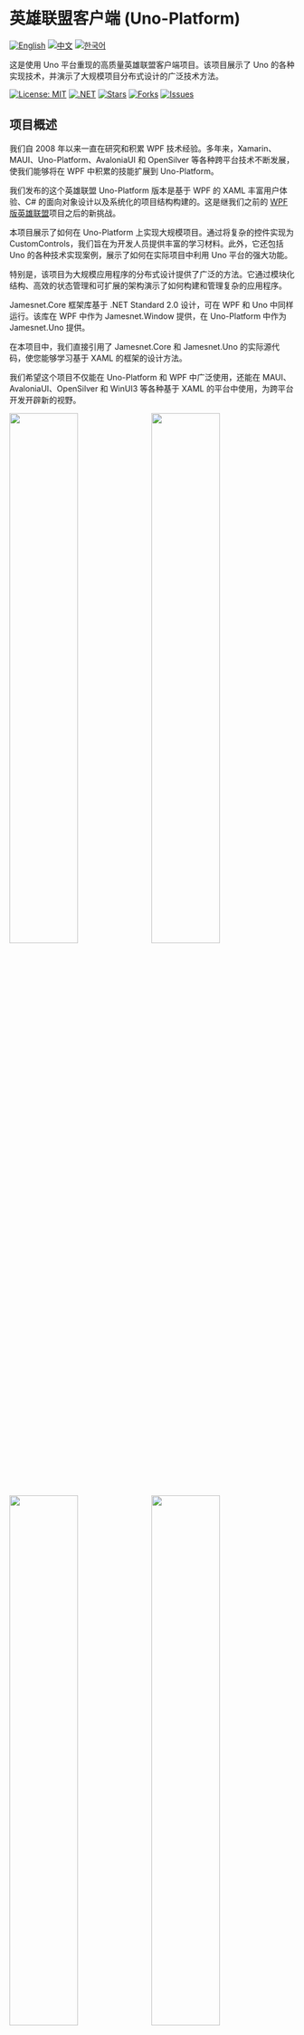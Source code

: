 # 英雄联盟客户端 (Uno-Platform)

[![English](https://img.shields.io/badge/docs-English-blue.svg)](README.md) [![中文](https://img.shields.io/badge/docs-中文-red.svg)](README.zh-CN.md) [![한국어](https://img.shields.io/badge/docs-한국어-green.svg)](README.ko.md)

这是使用 Uno 平台重现的高质量英雄联盟客户端项目。该项目展示了 Uno 的各种实现技术，并演示了大规模项目分布式设计的广泛技术方法。

[![License: MIT](https://img.shields.io/badge/License-MIT-yellow.svg)](https://opensource.org/licenses/MIT)
[![.NET](https://img.shields.io/badge/.NET-8.0-blue.svg)](https://dotnet.microsoft.com/download)
[![Stars](https://img.shields.io/github/stars/jamesnet214/leagueoflegends-uno.svg)](https://github.com/jamesnet214/leagueoflegends-uno/stargazers)
[![Forks](https://img.shields.io/github/forks/jamesnet214/leagueoflegends-uno.svg)](https://github.com/jamesnet214/leagueoflegends-uno/network/members)
[![Issues](https://img.shields.io/github/issues/jamesnet214/leagueoflegends-uno.svg)](https://github.com/jamesnet214/leagueoflegends-uno/issues)

## 项目概述

我们自 2008 年以来一直在研究和积累 WPF 技术经验。多年来，Xamarin、MAUI、Uno-Platform、AvaloniaUI 和 OpenSilver 等各种跨平台技术不断发展，使我们能够将在 WPF 中积累的技能扩展到 Uno-Platform。

我们发布的这个英雄联盟 Uno-Platform 版本是基于 WPF 的 XAML 丰富用户体验、C# 的面向对象设计以及系统化的项目结构构建的。这是继我们之前的 [WPF 版英雄联盟](https://github.com/JamesnetGroup/leagueoflegends-wpf)项目之后的新挑战。

本项目展示了如何在 Uno-Platform 上实现大规模项目。通过将复杂的控件实现为 CustomControls，我们旨在为开发人员提供丰富的学习材料。此外，它还包括 Uno 的各种技术实现案例，展示了如何在实际项目中利用 Uno 平台的强大功能。

特别是，该项目为大规模应用程序的分布式设计提供了广泛的方法。它通过模块化结构、高效的状态管理和可扩展的架构演示了如何构建和管理复杂的应用程序。

Jamesnet.Core 框架库基于 .NET Standard 2.0 设计，可在 WPF 和 Uno 中同样运行。该库在 WPF 中作为 Jamesnet.Window 提供，在 Uno-Platform 中作为 Jamesnet.Uno 提供。

在本项目中，我们直接引用了 Jamesnet.Core 和 Jamesnet.Uno 的实际源代码，使您能够学习基于 XAML 的框架的设计方法。

我们希望这个项目不仅能在 Uno-Platform 和 WPF 中广泛使用，还能在 MAUI、AvaloniaUI、OpenSilver 和 WinUI3 等各种基于 XAML 的平台中使用，为跨平台开发开辟新的视野。

<img src="https://github.com/user-attachments/assets/3bc0d881-577e-4aa2-8802-698169d701a5" width="49%"/>
<img src="https://github.com/user-attachments/assets/d3b13869-d0f8-457d-90d9-5a637c500b4a" width="49%"/>
<img src="https://github.com/user-attachments/assets/45920f83-41b9-4924-8e92-86123d15a2a4" width="49%"/>
<img src="https://github.com/user-attachments/assets/4e41c4af-1a98-48b0-9c44-05ac48f0430e" width="49%"/>
<img src="https://github.com/user-attachments/assets/78415f9d-732c-4940-881c-beed7a6e9620" width="49%"/>
<img src="https://github.com/user-attachments/assets/b376f4ed-4ffd-4528-b1cc-6b0483f442e1" width="49%"/>
<img src="https://github.com/user-attachments/assets/3bc0d881-577e-4aa2-8802-698169d701a5" width="49%"/>
<img src="https://github.com/user-attachments/assets/0cedb504-2f27-43b8-87ed-34e85f1d7b83" width="49%"/>
<img src="https://github.com/user-attachments/assets/f5e80933-9d18-47c1-81c6-eb55a680972a" width="49%"/>
<img src="https://github.com/user-attachments/assets/d8aa51d5-c6e1-4a9a-95f8-e20a7c6f9f91" width="49%"/>
<img src="https://github.com/user-attachments/assets/c2cc6c22-8345-4333-83a2-61ab08883652" width="49%"/>
<img src="https://github.com/user-attachments/assets/fd6aa0ca-14c1-4446-b6cb-2617bc15b373" width="49%"/>
<img src="https://github.com/user-attachments/assets/be84fe63-4fb5-4a6c-a537-9907b88e648b" width="49%"/>
<img src="https://github.com/user-attachments/assets/24db2d8b-b839-42b2-be8a-2fc6266dad77" width="49%"/>
<img src="https://github.com/user-attachments/assets/642ccf0d-f2df-4adc-bb87-b1246cbda0b7" width="49%"/>
<img src="https://github.com/user-attachments/assets/bece2bfd-1bb9-436e-b928-929d3706398c" width="49%"/>

## 支持的平台

本项目支持以下平台：

- **桌面**：在 Windows、macOS 和 Linux 上作为本地应用程序运行
- **Blazor WebAssembly**：使用 WebAssembly 技术在网络浏览器中运行（目前正在开发中）

注意：该应用程序主要为桌面环境开发。Blazor 支持尚未完成，将在未来更新中提供。更多详情请参阅下方的路线图。

## 如何运行

当您克隆此存储库时，它默认设置为 .NET 8.0 桌面环境。您可以在 Windows、macOS 或 Linux 上使用 Visual Studio 2022 或 JetBrains Rider 立即构建和运行它。

虽然此应用程序基于 Uno-Platform，但它主要为桌面环境设计。您可以从单一源代码创建一个在 Windows、macOS 和 Linux 上运行的单一程序。

### 桌面配置：

项目文件配置如下。您可以根据需要调整 .NET 版本。

```xml
<Project Sdk="Uno.Sdk">
  <PropertyGroup>
    <TargetFrameworks>net8.0-desktop</TargetFrameworks>
  </PropertyGroup>
</Project>
```

'net8.0-desktop' 基于 Skia 库，支持 Windows、macOS 和 Linux。

### Blazor WebAssembly 配置：

> 注意：Blazor 支持目前正在开发中。Blazor 支持和网络托管功能将在未来更新中添加。

```xml
<Project Sdk="Uno.Sdk">
  <PropertyGroup>
    <TargetFrameworks>net8.0-browserwasm;</TargetFrameworks>
  </PropertyGroup>
</Project>
```

我们欢迎对 Blazor 支持感兴趣的人贡献！

## 为项目做贡献

欢迎您的贡献！请随时提交拉取请求。

## 许可证

本项目采用 MIT 许可证。详情请参阅 [LICENSE](LICENSE) 文件。

## 开发路线图
以下是未来需要开发的项目。任何人都可以参与这些任务并成为贡献者。我们期待您的意见和参与！

- [ ] 将 GradientBrush 应用于 Foreground（参考：https://platform.uno/docs/articles/features/shapes-and-brushes.html）
- [ ] 更改 TextBox CaretBrush 颜色
- [ ] 改进 TextBox CustomControl
- [ ] 增强 ScrollViewer CustomControl
- [ ] 解决视图依赖注入过程中更改主窗口位置时视图坐标更新问题
- [ ] 改进 DependencyProperty 在 OnApplyTemplate 之前的 Callback 处理时机
- [ ] 添加多语言支持
- [ ] 实现多主题支持
- [ ] 改善 Blazor 支持的兼容性
- [ ] 整合 WPF/Uno、AvaloniaUI、OpenSilver 等跨平台框架（利用 Jamesnet.Core）

